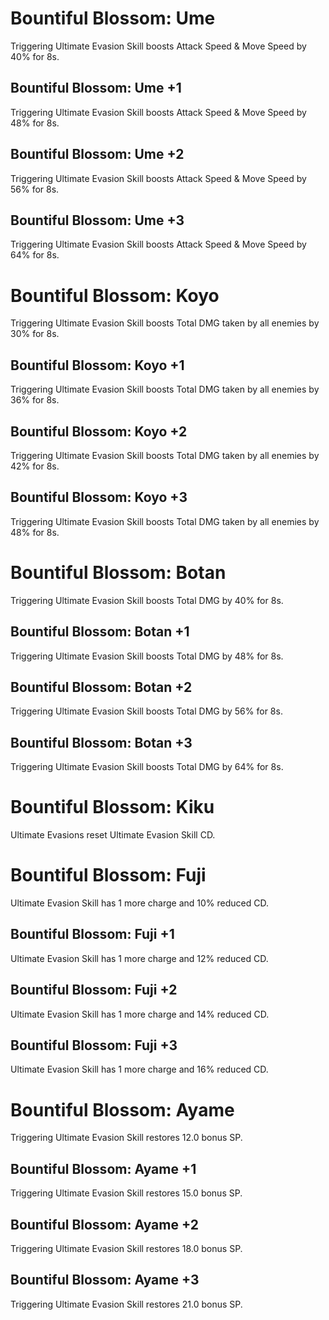 # Bountiful Blossom: Ume

Triggering Ultimate Evasion Skill boosts Attack Speed & Move Speed by 40% for 8s.

## Bountiful Blossom: Ume +1

Triggering Ultimate Evasion Skill boosts Attack Speed & Move Speed by 48% for 8s.

## Bountiful Blossom: Ume +2

Triggering Ultimate Evasion Skill boosts Attack Speed & Move Speed by 56% for 8s.

## Bountiful Blossom: Ume +3

Triggering Ultimate Evasion Skill boosts Attack Speed & Move Speed by 64% for 8s.

# Bountiful Blossom: Koyo

Triggering Ultimate Evasion Skill boosts Total DMG taken by all enemies by 30% for 8s.

## Bountiful Blossom: Koyo +1

Triggering Ultimate Evasion Skill boosts Total DMG taken by all enemies by 36% for 8s.

## Bountiful Blossom: Koyo +2

Triggering Ultimate Evasion Skill boosts Total DMG taken by all enemies by 42% for 8s.

## Bountiful Blossom: Koyo +3

Triggering Ultimate Evasion Skill boosts Total DMG taken by all enemies by 48% for 8s.

# Bountiful Blossom: Botan

Triggering Ultimate Evasion Skill boosts Total DMG by 40% for 8s.

## Bountiful Blossom: Botan +1

Triggering Ultimate Evasion Skill boosts Total DMG by 48% for 8s.

## Bountiful Blossom: Botan +2

Triggering Ultimate Evasion Skill boosts Total DMG by 56% for 8s.

## Bountiful Blossom: Botan +3

Triggering Ultimate Evasion Skill boosts Total DMG by 64% for 8s.

# Bountiful Blossom: Kiku

Ultimate Evasions reset Ultimate Evasion Skill CD.

# Bountiful Blossom: Fuji

Ultimate Evasion Skill has 1 more charge and 10% reduced CD.

## Bountiful Blossom: Fuji +1

Ultimate Evasion Skill has 1 more charge and 12% reduced CD.

## Bountiful Blossom: Fuji +2

Ultimate Evasion Skill has 1 more charge and 14% reduced CD.

## Bountiful Blossom: Fuji +3

Ultimate Evasion Skill has 1 more charge and 16% reduced CD.

# Bountiful Blossom: Ayame

Triggering Ultimate Evasion Skill restores 12.0 bonus SP.

## Bountiful Blossom: Ayame +1

Triggering Ultimate Evasion Skill restores 15.0 bonus SP.

## Bountiful Blossom: Ayame +2

Triggering Ultimate Evasion Skill restores 18.0 bonus SP.

## Bountiful Blossom: Ayame +3

Triggering Ultimate Evasion Skill restores 21.0 bonus SP.
